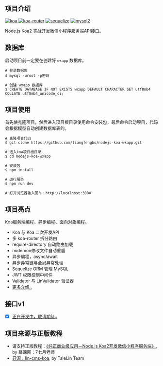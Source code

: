 ## 项目介绍
[![koa](https://img.shields.io/badge/koa-%5E2.7.0-brightgreen.svg) ](https://www.npmjs.com/package/koa)
[![koa-router](https://img.shields.io/badge/koa--router-%5E7.4.0-brightgreen.svg)](https://www.npmjs.com/package/koa-router)
[![sequelize](https://img.shields.io/badge/sequelize-%5E5.6.1-brightgreen.svg)](https://www.npmjs.com/package/sequelize)
[![mysql2](https://img.shields.io/badge/mysql2-%5E1.6.5-brightgreen.svg)](https://www.npmjs.com/package/mysql2)

Node.js Koa2 实战开发微信小程序服务端API接口。

## 数据库
启动项目前一定要在创建好 `wxapp` 数据库。
```
# 登录数据库
$ mysql -uroot -p密码

# 创建 wxapp 数据库
$ CREATE DATABASE IF NOT EXISTS wxapp DEFAULT CHARACTER SET utf8mb4 COLLATE utf8mb4_unicode_ci;
```

## 项目使用
首先使克隆项目，然后进入项目根目录使用命令安装包，最后命令启动项目，代码会根据模型自动创建数据库表的。
```
# 克隆项目代码
$ git clone https://github.com/liangfengbo/nodejs-koa-wxapp.git

# 进入koa项目根目录
$ cd nodejs-koa-wxapp

# 安装包
$ npm install

# 运行服务
$ npm run dev

# 打开浏览器输入回车：http://localhost:3000
```

## 项目亮点
Koa服务端编程、异步编程、面向对象编程。

- Koa 与 Koa 二次开发API 
- 多 koa-router 拆分路由
- require-directory 自动路由加载
- nodemon修改文件自动重启
- 异步编程，async/await 
- 异步异常链与全局异常处理 
- Sequelize ORM 管理 MySQL
- JWT 权限控制中间件 
- Validator 与 LinValidator 验证器
- [更多介绍..](./doc/Koa项目基础.md)


## 接口v1

- [x] [正在开发中，敬请期待..](###)

## 项目来源与正版教程
- 请支持正版教程：[《纯正商业级应用－Node.js Koa2开发微信小程序服务端》](https://s.imooc.com/SHHXs2R), by 慕课网：7七月老师
- [开源：lin-cms-koa](https://github.com/TaleLin/lin-cms-koa), by TaleLin Team

